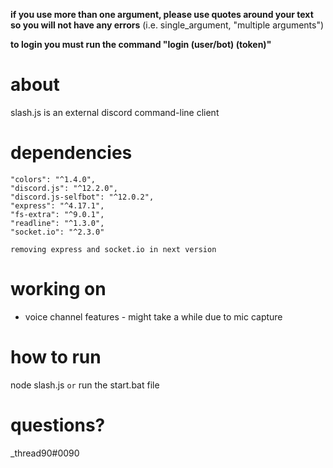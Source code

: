 **if you use more than one argument, please use quotes around your text so you will not have any errors**
  (i.e. single_argument, "multiple arguments")

__**to login you must run the command "login (user/bot) (token)"**__

# about
slash.js is an external discord command-line client

# dependencies
```
"colors": "^1.4.0",
"discord.js": "^12.2.0",
"discord.js-selfbot": "^12.0.2",
"express": "^4.17.1",
"fs-extra": "^9.0.1",
"readline": "^1.3.0",
"socket.io": "^2.3.0"
```
`removing express and socket.io in next version`

# working on
- voice channel features - might take a while due to mic capture

# how to run
node slash.js `or` run the start.bat file

# questions?
\_thread90#0090
